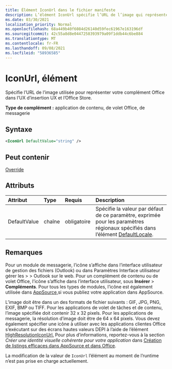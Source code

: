```yaml
---
title: Élément IconUrl dans le fichier manifeste
description: L’élément IconUrl spécifie l’URL de l’image qui représente votre Office dans l’UX d’insertion et Office Store.
ms.date: 03/30/2021
localization_priority: Normal
ms.openlocfilehash: 68a449b40f6084d26140d59fec61967e163196df
ms.sourcegitcommit: 42c55a8d8e0447258393979a09f1ddb44c6be884
ms.translationtype: MT
ms.contentlocale: fr-FR
ms.lasthandoff: 09/08/2021
ms.locfileid: "58936585"
---
```

# <a name="iconurl-element"></a>IconUrl, élément

Spécifie l’URL de l’image utilisée pour représenter votre complément Office dans l’UX d’insertion UX et l’Office Store.

**Type de complément :** application de contenu, de volet Office, de messagerie

## <a name="syntax"></a>Syntaxe

```XML
<IconUrl DefaultValue="string" />
```

## <a name="can-contain"></a>Peut contenir

[Override](override.md)

## <a name="attributes"></a>Attributs

|Attribut|Type|Requis|Description|
|:-----|:-----|:-----|:-----|
|DefaultValue|chaîne|obligatoire|Spécifie la valeur par défaut de ce paramètre, exprimée pour les paramètres régionaux spécifiés dans l’élément [DefaultLocale](defaultlocale.md).|

## <a name="remarks"></a>Remarques

Pour un module de messagerie, l’icône s’affiche dans l’interface utilisateur de gestion des fichiers (Outlook) ou dans Paramètres Interface utilisateur gérer les  >     >   Outlook sur le web. Pour un complément de contenu ou de volet Office, l’icône s’affiche dans l’interface utilisateur, sous **Insérer** > **Compléments**. Pour tous les types de modules, l’icône est également utilisée dans [AppSource,](https://appsource.microsoft.com)si vous publiez votre application dans AppSource.

L’image doit être dans un des formats de fichier suivants : GIF, JPG, PNG, EXIF, BMP ou TIFF. Pour les applications de volet de tâches et de contenu, l’image spécifiée doit contenir 32 x 32 pixels. Pour les applications de messagerie, la résolution d’image doit être de 64 x 64 pixels. Vous devez également spécifier une icône à utiliser avec les applications clientes Office s’exécutant sur des écrans hautes valeurs DEPI à l’aide de l’élément [HighResolutionIconUrl.](highresolutioniconurl.md) Pour plus d’informations, reportez-vous à la section _Créer une identité visuelle cohérente pour votre application_ dans [Création de listings efficaces dans AppSource et dans Office](/office/dev/store/create-effective-office-store-listings#create-a-consistent-visual-identity).

La modification de la valeur de `IconUrl` l’élément au moment de l’runtime n’est pas prise en charge actuellement.
